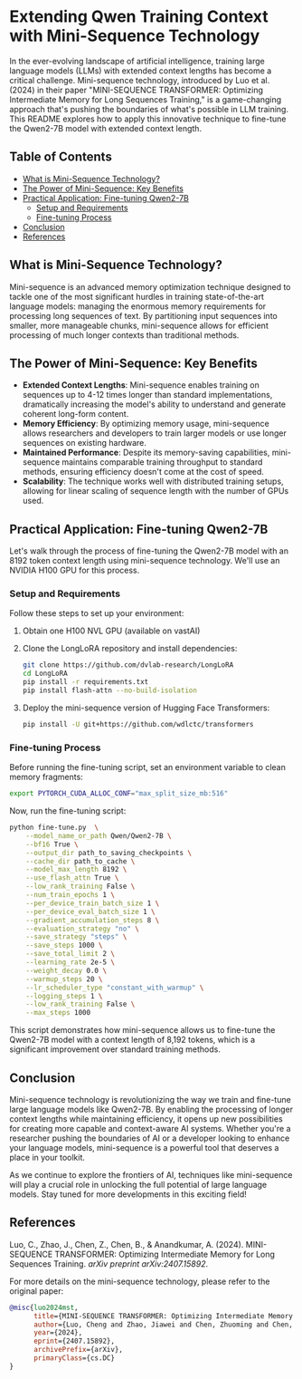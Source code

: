 # Extending Qwen Training Context with Mini-Sequence Technology

In the ever-evolving landscape of artificial intelligence, training large language models (LLMs) with extended context lengths has become a critical challenge. Mini-sequence technology, introduced by Luo et al. (2024) in their paper "MINI-SEQUENCE TRANSFORMER: Optimizing Intermediate Memory for Long Sequences Training," is a game-changing approach that's pushing the boundaries of what's possible in LLM training. This README explores how to apply this innovative technique to fine-tune the Qwen2-7B model with extended context length.

## Table of Contents

- [What is Mini-Sequence Technology?](#what-is-mini-sequence-technology)
- [The Power of Mini-Sequence: Key Benefits](#the-power-of-mini-sequence-key-benefits)
- [Practical Application: Fine-tuning Qwen2-7B](#practical-application-fine-tuning-qwen2-7b)
  - [Setup and Requirements](#setup-and-requirements)
  - [Fine-tuning Process](#fine-tuning-process)
- [Conclusion](#conclusion)
- [References](#references)

## What is Mini-Sequence Technology?

Mini-sequence is an advanced memory optimization technique designed to tackle one of the most significant hurdles in training state-of-the-art language models: managing the enormous memory requirements for processing long sequences of text. By partitioning input sequences into smaller, more manageable chunks, mini-sequence allows for efficient processing of much longer contexts than traditional methods.

## The Power of Mini-Sequence: Key Benefits

- **Extended Context Lengths**: Mini-sequence enables training on sequences up to 4-12 times longer than standard implementations, dramatically increasing the model's ability to understand and generate coherent long-form content.
- **Memory Efficiency**: By optimizing memory usage, mini-sequence allows researchers and developers to train larger models or use longer sequences on existing hardware.
- **Maintained Performance**: Despite its memory-saving capabilities, mini-sequence maintains comparable training throughput to standard methods, ensuring efficiency doesn't come at the cost of speed.
- **Scalability**: The technique works well with distributed training setups, allowing for linear scaling of sequence length with the number of GPUs used.

## Practical Application: Fine-tuning Qwen2-7B

Let's walk through the process of fine-tuning the Qwen2-7B model with an 8192 token context length using mini-sequence technology. We'll use an NVIDIA H100 GPU for this process.

### Setup and Requirements

Follow these steps to set up your environment:

1. Obtain one H100 NVL GPU (available on vastAI)

2. Clone the LongLoRA repository and install dependencies:

   ```bash
   git clone https://github.com/dvlab-research/LongLoRA
   cd LongLoRA
   pip install -r requirements.txt
   pip install flash-attn --no-build-isolation
   ```

3. Deploy the mini-sequence version of Hugging Face Transformers:

   ```bash
   pip install -U git+https://github.com/wdlctc/transformers
   ```

### Fine-tuning Process

Before running the fine-tuning script, set an environment variable to clean memory fragments:

```bash
export PYTORCH_CUDA_ALLOC_CONF="max_split_size_mb:516"
```

Now, run the fine-tuning script:

```bash
python fine-tune.py  \
    --model_name_or_path Qwen/Qwen2-7B \
    --bf16 True \
    --output_dir path_to_saving_checkpoints \
    --cache_dir path_to_cache \
    --model_max_length 8192 \
    --use_flash_attn True \
    --low_rank_training False \
    --num_train_epochs 1 \
    --per_device_train_batch_size 1 \
    --per_device_eval_batch_size 1 \
    --gradient_accumulation_steps 8 \
    --evaluation_strategy "no" \
    --save_strategy "steps" \
    --save_steps 1000 \
    --save_total_limit 2 \
    --learning_rate 2e-5 \
    --weight_decay 0.0 \
    --warmup_steps 20 \
    --lr_scheduler_type "constant_with_warmup" \
    --logging_steps 1 \
    --low_rank_training False \
    --max_steps 1000
```

This script demonstrates how mini-sequence allows us to fine-tune the Qwen2-7B model with a context length of 8,192 tokens, which is a significant improvement over standard training methods.

## Conclusion

Mini-sequence technology is revolutionizing the way we train and fine-tune large language models like Qwen2-7B. By enabling the processing of longer context lengths while maintaining efficiency, it opens up new possibilities for creating more capable and context-aware AI systems. Whether you're a researcher pushing the boundaries of AI or a developer looking to enhance your language models, mini-sequence is a powerful tool that deserves a place in your toolkit.

As we continue to explore the frontiers of AI, techniques like mini-sequence will play a crucial role in unlocking the full potential of large language models. Stay tuned for more developments in this exciting field!

## References

Luo, C., Zhao, J., Chen, Z., Chen, B., & Anandkumar, A. (2024). MINI-SEQUENCE TRANSFORMER: Optimizing Intermediate Memory for Long Sequences Training. *arXiv preprint arXiv:2407.15892*.

For more details on the mini-sequence technology, please refer to the original paper:

```bibtex
@misc{luo2024mst,
      title={MINI-SEQUENCE TRANSFORMER: Optimizing Intermediate Memory for Long Sequences Training}, 
      author={Luo, Cheng and Zhao, Jiawei and Chen, Zhuoming and Chen, Beidi and Anandkumar, Anima},
      year={2024},
      eprint={2407.15892},
      archivePrefix={arXiv},
      primaryClass={cs.DC}
}
```
